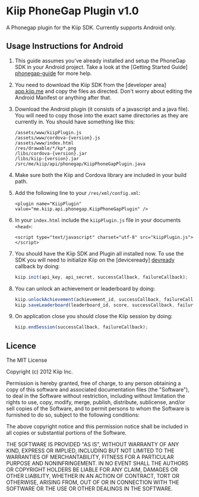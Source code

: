Kiip PhoneGap Plugin v1.0
===============

A Phonegap plugin for the Kiip SDK. Currently supports Android only.

Usage Instructions for Android
------------------------------

1. This guide assumes you've already installed and setup the PhoneGap SDK in your Android project. Take a look at the [Getting Started Guide] [phonegap-guide] for more help.

2. You need to download the Kiip SDK from the [developer area] [app.kiip.me]  and copy the files as directed. Don't worry about editing the Android Manifest or anything after that.

3. Download the Android plugin (it consists of a javascript and a java file). You will need to copy those into the exact same directories as they are currently in. You should have something like this:

    ```
    /assets/www/kiipPlugin.js
    /assets/www/cordova-{version}.js
    /assets/www/index.html
    /res/drawable/*/kp*.png
    /libs/cordova-{version}.jar
    /libs/kiip-{version}.jar
    /src/me/kiip/api/phonegap/KiipPhoneGapPlugin.java
    ```

4. Make sure both the Kiip and Cordova library are included in your build path.

5. Add the following line to your `/res/xml/config.xml`:

   ```
   <plugin name="KiipPlugin" value="me.kiip.api.phonegap.KiipPhoneGapPlugin" />
   ```

6. In your `index.html` include the `kiipPlugin.js` file in your documents `<head>`:

    ```
    <script type="text/javascript" charset="utf-8" src="kiipPlugin.js"></script>
    ```

7. You should have the Kiip SDK and Plugin all installed now. To use the SDK you will need to initialize Kiip on the [deviceready] [devready] callback by doing:

    ``` javascript
    kiip.init(api_key, api_secret, successCallback, failureCallback);
    ```

8. You can unlock an achievement or leaderboard by doing:

    ``` javascript
    kiip.unlockAchievement(achievement_id, successCallback, failureCallback);
    kiip.saveLeaderboard(leaderboard_id, score, successCallback, failureCallback);
    ```

9. On application close you should close the Kiip session by doing:

    ``` javascript
    kiip.endSession(successCallback, failureCallback);
    ```

[phonegap-guide]: http://docs.phonegap.com/en/1.7.0/guide_getting-started_android_index.md.html#Getting%20Started%20with%20Android
[app.kiip.me]: https://app.kiip.me/
[devready]: http://docs.phonegap.com/en/1.7.0/cordova_events_events.md.html#deviceready

Licence
------------------------------

The MIT License

Copyright (c) 2012 Kiip Inc.

Permission is hereby granted, free of charge, to any person obtaining a copy of this software and associated documentation files (the "Software"), to deal in the Software without restriction, including without limitation the rights to use, copy, modify, merge, publish, distribute, sublicense, and/or sell copies of the Software, and to permit persons to whom the Software is furnished to do so, subject to the following conditions:

The above copyright notice and this permission notice shall be included in all copies or substantial portions of the Software.

THE SOFTWARE IS PROVIDED "AS IS", WITHOUT WARRANTY OF ANY KIND, EXPRESS OR IMPLIED, INCLUDING BUT NOT LIMITED TO THE WARRANTIES OF MERCHANTABILITY, FITNESS FOR A PARTICULAR PURPOSE AND NONINFRINGEMENT. IN NO EVENT SHALL THE AUTHORS OR COPYRIGHT HOLDERS BE LIABLE FOR ANY CLAIM, DAMAGES OR OTHER LIABILITY, WHETHER IN AN ACTION OF CONTRACT, TORT OR OTHERWISE, ARISING FROM, OUT OF OR IN CONNECTION WITH THE SOFTWARE OR THE USE OR OTHER DEALINGS IN THE SOFTWARE.
